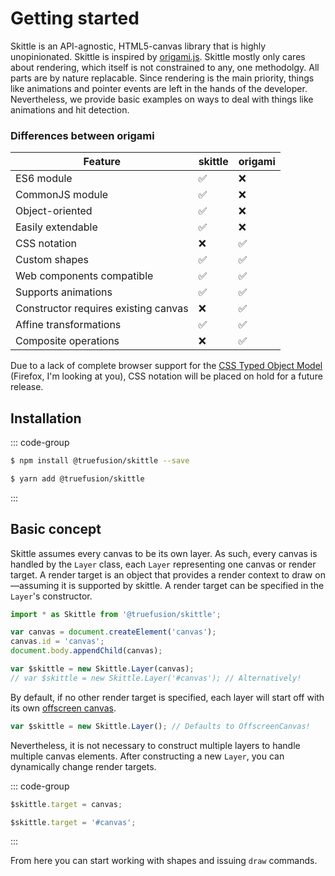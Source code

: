 # Getting started

Skittle is an API-agnostic, HTML5-canvas library that is highly unopinionated.
Skittle is inspired by [origami.js](https://raphamorim.io/origamijs/).
Skittle mostly only cares about rendering, which itself is not constrained to any, one methodolgy.
All parts are by nature replacable.
Since rendering is the main priority, things like animations and pointer events are left in the hands of the developer.
Nevertheless, we provide basic examples on ways to deal with things like animations and hit detection.

### Differences between origami

| Feature | skittle | origami |
|---|---|---|
| ES6 module | :white_check_mark: | :x: |
| CommonJS module | :white_check_mark: | :x: |
| Object-oriented | :white_check_mark: | :x: |
| Easily extendable | :white_check_mark: | :x: |
| CSS notation | :x: | :white_check_mark: |
| Custom shapes | :white_check_mark: | :white_check_mark: |
| Web components compatible | :white_check_mark: | :white_check_mark: |
| Supports animations | :white_check_mark: | :white_check_mark: |
| Constructor requires existing canvas | :x: | :white_check_mark: |
| Affine transformations | :white_check_mark: | :white_check_mark: |
| Composite operations | :x: | :white_check_mark: |

Due to a lack of complete browser support for the [CSS Typed Object Model](https://developer.mozilla.org/en-US/docs/Web/API/CSS_Object_Model#css_typed_object_model_experimental) (Firefox, I'm looking at you), CSS notation will be placed on hold for a future release.

## Installation

::: code-group
```sh [npm]
$ npm install @truefusion/skittle --save
```
```sh [yarn]
$ yarn add @truefusion/skittle
```
:::

## Basic concept

Skittle assumes every canvas to be its own layer.
As such, every canvas is handled by the `Layer` class, each `Layer` representing one canvas or render target.
A render target is an object that provides a render context to draw on&mdash;assuming it is supported by skittle.
A render target can be specified in the `Layer`'s constructor.

```js
import * as Skittle from '@truefusion/skittle';

var canvas = document.createElement('canvas');
canvas.id = 'canvas';
document.body.appendChild(canvas);

var $skittle = new Skittle.Layer(canvas);
// var $skittle = new Skittle.Layer('#canvas'); // Alternatively!
```

By default, if no other render target is specified, each layer will start off with its own [offscreen canvas](https://developer.mozilla.org/en-US/docs/Web/API/OffscreenCanvas).

```js
var $skittle = new Skittle.Layer(); // Defaults to OffscreenCanvas!
```

Nevertheless, it is not necessary to construct multiple layers to handle multiple canvas elements.
After constructing a new `Layer`, you can dynamically change render targets.

::: code-group
```js [HTMLCanvasElement]
$skittle.target = canvas;
```
```js [Query selector]
$skittle.target = '#canvas';
```
:::

From here you can start working with shapes and issuing `draw` commands.
